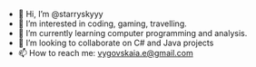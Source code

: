 - 👋 Hi, I’m @starryskyyy
- 👀 I’m interested in coding, gaming, travelling.
- 🌱 I’m currently learning computer programming and analysis. 
- 💞️ I’m looking to collaborate on C# and Java projects
- 📫 How to reach me: vygovskaia.e@gmail.com


